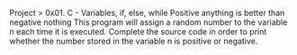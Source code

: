 Project > 0x01. C - Variables, if, else, while
Positive anything is better than negative nothing
This program will assign a random number to the variable n each time it is executed. Complete the source code in order to print whether the number stored in the variable n is positive or negative.
